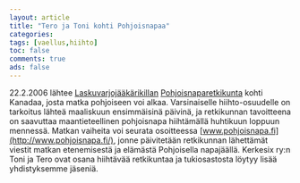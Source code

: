 ```yaml
---
layout: article 
title: "Tero ja Toni kohti Pohjoisnapaa" 
categories: 
tags: [vaellus,hiihto]
toc: false 
comments: true 
ads: false 
---
```


22.2.2006 lähtee [Laskuvarjojääkärikillan](http://www.lsvjkilta.fi)
[Pohjoisnaparetkikunta](http://www.pohjoisnapa.fi/) kohti Kanadaa, josta
matka pohjoiseen voi alkaa. Varsinaiselle hiihto-osuudelle on tarkoitus
lähteä maaliskuun ensimmäisinä päivinä, ja retkikunnan tavoitteena on
saavuttaa maantieteellinen pohjoisnapa hiihtämällä huhtikuun loppuun
mennessä. Matkan vaiheita voi seurata osoitteessa
[www.pohjoisnapa.fi](http://www.pohjoisnapa.fi/), jonne päivitetään
retkikunnan lähettämät viestit matkan etenemisestä ja elämästä
Pohjoisella napajäällä. Kerkesix ry:n Toni ja Tero ovat osana hiihtävää
retkikuntaa ja tukiosastosta löytyy lisää yhdistyksemme jäseniä.

